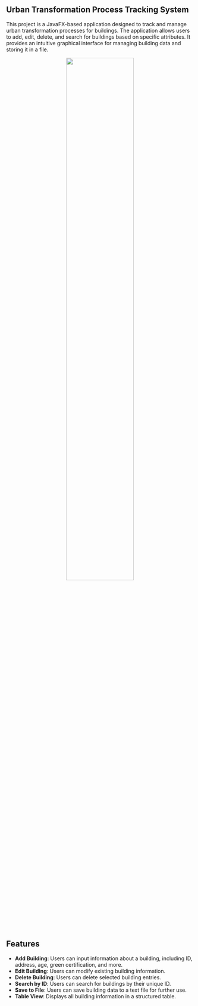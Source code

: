 ## Urban Transformation Process Tracking System

This project is a JavaFX-based application designed to track and manage urban transformation processes for buildings. The application allows users to add, edit, delete, and search for buildings based on specific attributes. It provides an intuitive graphical interface for managing building data and storing it in a file.

<p align="center">
<img width="60%" length="60%" align="center" src="https://github.com/user-attachments/assets/5f38a586-2a33-456d-bebe-4a1cd4fa6f62">
</p>

## Features

- **Add Building**: Users can input information about a building, including ID, address, age, green certification, and more.
- **Edit Building**: Users can modify existing building information. 
- **Delete Building**: Users can delete selected building entries.
- **Search by ID**: Users can search for buildings by their unique ID.
- **Save to File**: Users can save building data to a text file for further use.
- **Table View**: Displays all building information in a structured table.
